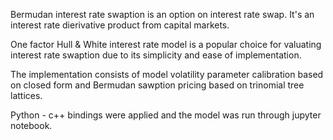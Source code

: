 Bermudan interest rate swaption is an option on interest rate swap. It's an interest rate dierivative product 
from capital markets. 

One factor Hull & White interest rate model is a popular choice for valuating interest rate swaption due to its 
simplicity and ease of implementation. 

The implementation consists of model volatility parameter calibration based on closed form and Bermudan sawption 
pricing based on trinomial tree lattices. 

Python - c++ bindings were applied and the model was run through jupyter notebook. 
